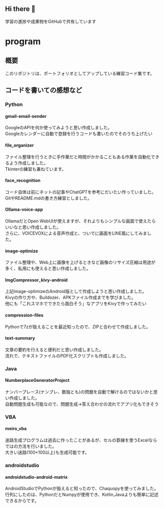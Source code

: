 ## Hi there 👋

<!--
**rand6323/rand6323** is a ✨ _special_ ✨ repository because its `README.md` (this file) appears on your GitHub profile.

Here are some ideas to get you started:

- 🔭 I’m currently working on ...
- 🌱 I’m currently learning ...
- 👯 I’m looking to collaborate on ...
- 🤔 I’m looking for help with ...
- 💬 Ask me about ...
- 📫 How to reach me: ...
- 😄 Pronouns: ...
- ⚡ Fun fact: ...
-->

学習の進捗や成果物をGitHubで共有しています

# program

## 概要
このリポジトリは、ポートフォリオとしてアップしている練習コード集です。

## コードを書いての感想など

### Python

#### gmail-email-sender
GoogleのAPIを何か使ってみようと思い作成しました。\
Googleカレンダーに自動で登録を行うコードも書いたのでそのうち上げたい

#### file_organizer
ファイル整理を行うときに手作業だと時間がかかることもある作業を自動化できるよう作成しました。\
Tkinterの練習も兼ねています。

#### face_recognition
コード自体は前にネットの記事やChatGPTを参考にだいたい作っていました。\
GitやREADME.mdの書き方練習としました。

#### Ollama-voice-app
OllamaだとOpen WebUIが使えますが、それよりもシンプルな画面で使えたらいいなと思い作成しました。\
さらに、VOICEVOXによる音声作成と、ついでに画面をLINE風にしてみました。

#### image-optimize
ファイル整理や、Web上に画像を上げるときなど画像のリサイズ圧縮は用途が多く、私用にも使えると思い作成しました。

#### ImgCompressor_kivy-android
上記image-optimizeのAndroid版として作成しようと思い作成しました。\
Kivyの作り方や、Buildozer、APKファイル作成までを学びました。\
他にも「これスマホでできたら面白そう」なアプリをKivyで作ってみたい

#### compression-files
Pythonで7zが扱えることを最近知ったので、ZIPと合わせて作成しました。

#### text-summary
文章の要約を行えると便利だと思い作成しました。\
流れで、テキストファイルのPDF化スクリプトも作成しました。

### Java

#### NumberplaceGeneratorProject
ナンバープレース(ナンプレ、数独とも)の問題を自動で解けるのではないかと思い作成しました。\
自動問題生成も可能なので、問題生成→答え合わせの流れでアプリ化もできそう

### VBA

#### meiro_vba
迷路生成プログラムは過去に作ったことがあるが、セルの罫線を使うExcelならではの方法を行いました。\
大きい迷路(100×100以上)も生成可能です。

### androidstudio

#### androidstudio-android-matrix
AndroidStudioでPythonが扱えると知ったので、Chaquopyを使ってみました。\
行列にしたのは、PythonだとNumpyが使用でき、Kotlin,Javaよりも簡単に記述できるからです。
